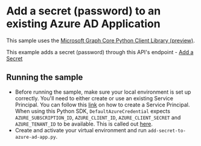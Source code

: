 # Add a secret (password) to an existing Azure AD Application

This sample uses the [Microsoft Graph Core Python Client Library (preview)](https://github.com/microsoftgraph/msgraph-sdk-python-core).

This example adds a secret (password) through this API's endpoint - [Add a Secret](https://docs.microsoft.com/en-us/graph/api/application-addpassword?view=graph-rest-1.0&tabs=http)

## Running the sample
- Before running the sample, make sure your local environment is set up correctly. You'll need to either create or use an existing Service Principal. You can follow this [link](https://docs.microsoft.com/en-us/azure/developer/python/configure-local-development-environment?tabs=cmd) on how to create a Service Principal.
When using this Python SDK, `DefaultAzureCredential` expects `AZURE_SUBSCRIPTION_ID`, `AZURE_CLIENT_ID`, `AZURE_CLIENT_SECRET` and `AZURE_TENANT_ID` to be available. This is called out [here](https://docs.microsoft.com/en-us/azure/developer/python/configure-local-development-environment?tabs=cmd#create-a-service-principal-and-environment-variables-for-development).
- Create and activate your virtual environment and run `add-secret-to-azure-ad-app.py`.
